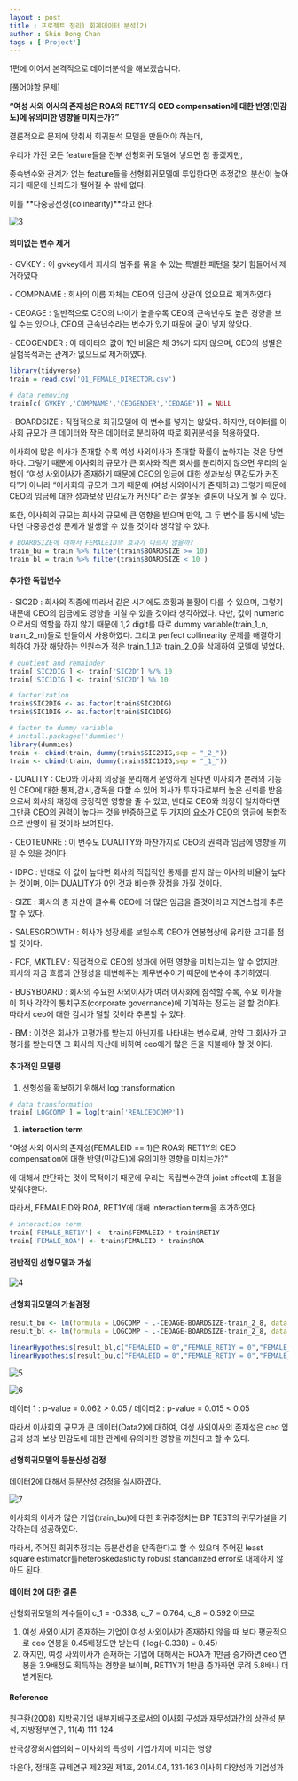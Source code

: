 ```yaml
---
layout : post
title : 프로젝트 정리) 회계데이터 분석(2)
author : Shin Dong Chan
tags : ['Project']
---
```


1편에 이어서 본격적으로 데이터분석을 해보겠습니다.


[풀어야할 문제]

 **“여성 사외 이사의 존재성은 ROA와 RET1Y의 CEO compensation에 대한 반영(민감도)에 유의미한 영향을 미치는가?”**

결론적으로 문제에 맞춰서 회귀분석 모델을 만들어야 하는데,

우리가 가진 모든 feature들을 전부 선형회귀 모델에 넣으면 참 좋겠지만,

종속변수와 관계가 없는 feature들을 선형회귀모델에 투입한다면 추정값의 분산이 높아지기 때문에 신뢰도가 떨어질 수 밖에 없다.

이를 **다중공선성(colinearity)**라고 한다.



![3](https://user-images.githubusercontent.com/37765338/50545888-17131b80-0c61-11e9-830d-3458fc0524a8.png)



#### 의미없는 변수 제거

\- GVKEY : 이 gvkey에서 회사의 범주를 묶을 수 있는 특별한 패턴을 찾기 힘들어서 제거하였다

\- COMPNAME : 회사의 이름 자체는 CEO의 임금에 상관이 없으므로 제거하였다

\- CEOAGE : 일반적으로 CEO의 나이가 높을수록 CEO의 근속년수도 높은 경향을 보일 수는 있으나, CEO의 근속년수라는 변수가 있기 때문에 굳이 넣지 않았다.

\- CEOGENDER : 이 데이터의 값이 1인 비율은 채 3%가 되지 않으며, CEO의 성별은 실험목적과는 관계가 없으므로 제거하였다.

```R
library(tidyverse)
train = read.csv('Q1_FEMALE_DIRECTOR.csv')

# data removing
train[c('GVKEY','COMPNAME','CEOGENDER','CEOAGE')] = NULL
```

\- BOARDSIZE : 직접적으로 회귀모델에 이 변수를 넣지는 않았다. 하지만, 데이터를 이사회 규모가 큰 데이터와 작은 데이터로 분리하여 따로 회귀분석을 적용하였다.

이사회에 많은 이사가 존재할 수록 여성 사외이사가 존재할 확률이 높아지는 것은 당연하다. 그렇기 때문에 이사회의 규모가 큰 회사와 작은 회사를 분리하지 않으면 우리의 실험이 “여성 사외이사가 존재하기 때문에 CEO의 임금에 대한 성과보상 민감도가 커진다”가 아니라 “이사회의 규모가 크기 때문에 (여성 사외이사가 존재하고) 그렇기 때문에 CEO의 임금에 대한 성과보상 민감도가 커진다” 라는 잘못된 결론이 나오게 될 수 있다. 

또한, 이사회의 규모는 회사의 규모에 큰 영향을 받으며 만약, 그 두 변수를 동시에 넣는다면 다중공선성 문제가 발생할 수 있을 것이라 생각할 수 있다.

```R
# BOARDSIZE에 대해서 FEMALEID의 효과가 다르지 않을까?
train_bu = train %>% filter(train$BOARDSIZE >= 10)
train_bl = train %>% filter(train$BOARDSIZE < 10 )
```



#### 추가한 독립변수

\- SIC2D : 회사의 직종에 따라서 같은 시기에도 호황과 불황이 다를 수 있으며, 그렇기 때문에 CEO의 임금에도 영향을 미칠 수 있을 것이라 생각하였다. 다만, 값이 numeric으로서의 역할을 하지 않기 때문에 1,2 digit를 따로 dummy variable(train_1_n, train_2_m)들로 만들어서 사용하였다. 그리고 perfect collinearity 문제를 해결하기 위하여 가장 해당하는 인원수가 적은 train_1_1과 train_2_0을 삭제하여 모델에 넣었다.

```R
# quotient and remainder
train['SIC2DIG'] <- train['SIC2D'] %/% 10
train['SIC1DIG'] <- train['SIC2D'] %% 10

# factorization
train$SIC2DIG <- as.factor(train$SIC2DIG)
train$SIC1DIG <- as.factor(train$SIC1DIG)

# factor to dummy variable
# install.packages('dummies')
library(dummies)
train <- cbind(train, dummy(train$SIC2DIG,sep = "_2_"))
train <- cbind(train, dummy(train$SIC1DIG,sep = "_1_"))
```

\- DUALITY : CEO와 이사회 의장을 분리해서 운영하게 된다면 이사회가 본래의 기능인 CEO에 대한 통제,감시,감독을 다할 수 있어 회사가 투자자로부터 높은 신뢰를 받음으로써 회사의 재정에 긍정적인 영향을 줄 수 있고, 반대로 CEO와 의장이 일치하다면 그만큼 CEO의 권력이 높다는 것을 반증하므로 두 가지의 요소가 CEO의 임금에 복합적으로 반영이 될 것이라 보여진다.

\- CEOTEUNRE : 이 변수도 DUALITY와 마찬가지로 CEO의 권력과 임금에 영향을 끼칠 수 있을 것이다.

\- IDPC : 반대로 이 값이 높다면 회사의 직접적인 통제를 받지 않는 이사의 비율이 높다는 것이며, 이는 DUALITY가 0인 것과 비슷한 장점을 가질 것이다.

\- SIZE : 회사의 총 자산이 클수록 CEO에 더 많은 임금을 줄것이라고 자연스럽게 추론할 수 있다.

\- SALESGROWTH : 회사가 성장세를 보일수록 CEO가 연봉협상에 유리한 고지를 점할 것이다.

\- FCF, MKTLEV : 직접적으로 CEO의 성과에 어떤 영향을 미치는지는 알 수 없지만, 회사의 자금 흐름과 안정성을 대변해주는 재무변수이기 때문에 변수에 추가하였다.

\- BUSYBOARD : 회사의 주요한 사외이사가 여러 이사회에 참석할 수록, 주요 이사들이 회사 각각의 통치구조(corporate governance)에 기여하는 정도는 덜 할 것이다. 따라서 ceo에 대한 감시가 덜할 것이라 추론할 수 있다.

\- BM :  이것은 회사가 고평가를 받는지 아닌지를 나타내는 변수로써, 만약 그 회사가 고평가를 받는다면 그 회사의 자산에 비하여 ceo에게 많은 돈을 지불해야 할 것 이다.



#### 추가적인 모델링

1. 선형성을 확보하기 위해서 log transformation

```R
# data transformation
train['LOGCOMP'] = log(train['REALCEOCOMP'])
```

1. **interaction term**

 "여성 사외 이사의 존재성(FEMALEID == 1)은 ROA와 RET1Y의 CEO compensation에 대한 반영(민감도)에 유의미한 영향을 미치는가?"

에 대해서 판단하는 것이 목적이기 때문에 우리는 독립변수간의 joint effect에 초점을 맞춰야한다.

따라서, FEMALEID와 ROA, RET1Y에 대해 interaction term을 추가하였다.

```R
# interaction term
train['FEMALE_RET1Y'] <- train$FEMALEID * train$RET1Y
train['FEMALE_ROA'] <- train$FEMALEID * train$ROA
```



#### 전반적인 선형모델과 가설

![4](https://user-images.githubusercontent.com/37765338/50546320-65c4b380-0c69-11e9-8678-2bfe753a6e27.png)


#### 선형회귀모델의 가설검정

```R
result_bu <- lm(formula = LOGCOMP ~ .-CEOAGE-BOARDSIZE-train_2_8, data = train_bu)
result_bl <- lm(formula = LOGCOMP ~ .-CEOAGE-BOARDSIZE-train_2_8, data = train_bl) 

linearHypothesis(result_bl,c("FEMALEID = 0","FEMALE_RET1Y = 0","FEMALE_ROA = 0"),test="F")
linearHypothesis(result_bu,c("FEMALEID = 0","FEMALE_RET1Y = 0","FEMALE_ROA = 0"),test="F")
```

![5](https://user-images.githubusercontent.com/37765338/50546321-66f5e080-0c69-11e9-9537-9a842881b187.png)

![6](https://user-images.githubusercontent.com/37765338/50546322-68270d80-0c69-11e9-86d9-91369a867b73.png)


데이터 1 : p-value = 0.062 > 0.05 / 데이터2 : p-value = 0.015 < 0.05

따라서 이사회의 규모가 큰 데이터(Data2)에 대하여, 여성 사외이사의 존재성은 ceo 임금과 성과 보상 민감도에 대한 관계에 유의미한 영향을 끼친다고 할 수 있다.



#### 선형회귀모델의 등분산성 검정

데이터2에 대해서 등분산성 검정을 실시하였다.

![7](https://user-images.githubusercontent.com/37765338/50546324-68bfa400-0c69-11e9-8ef6-4ff084fe5a3c.png)

이사회의 이사가 많은 기업(train_bu)에 대한 회귀추정치는 BP TEST의 귀무가설을 기각하는데 성공하였다.

따라서, 주어진 회귀추정치는 등분산성을 만족한다고 할 수 있으며 주어진 least square estimator를heteroskedasticity robust standarized error로 대체하지 않아도 된다.



#### 데이터 2에 대한 결론

선형회귀모델의 계수들이 c_1 = -0.338, c_7 = 0.764, c_8 = 0.592 이므로

1. 여성 사외이사가 존재하는 기업이 여성 사외이사가 존재하지 않을 때 보다 평균적으로 ceo 연봉을 0.45배정도만 받는다 ( log(-0.338) = 0.45)
2. 하지만, 여성 사외이사가 존재하는 기업에 대해서는 ROA가 1만큼 증가하면 ceo 연봉을 3.9배정도 획득하는 경향을 보이며, RET1Y가 1만큼 증가하면 무려 5.8배나 더 받게된다.



#### Reference

원구환(2008) 지방공기업 내부지배구조로서의 이사회 구성과 재무성과간의 상관성 분석, 지방정부연구, 11(4) 111-124

한국상장회사협의회 – 이사회의 특성이 기업가치에 미치는 영향

차운아, 정태훈 규제연구 제23권 제1호, 2014.04, 131-163 이사회 다양성과 기업성과

